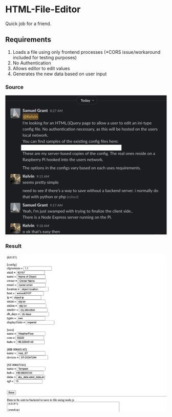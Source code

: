 # HTML-File-Editor
Quick job for a friend.

## Requirements
1. Loads a file using only frontend processes (*CORS issue/workaround included for testing purposes)
2. No Authentication
3. Allows editor to edit values
4. Generates the new data based on user input

### Source
![Requirements](assets/requirements.png)

### Result
![Requirements](assets/example.gif)
